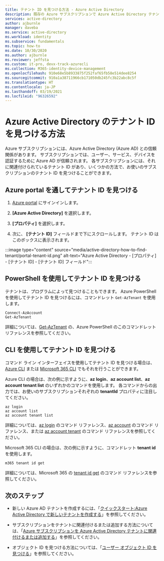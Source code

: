 ```yaml
---
title: テナント ID を見つける方法 - Azure Active Directory
description: 既存の Azure サブスクリプションで Azure Active Directory テナントを見つける方法の手順。
services: active-directory
author: ajburnle
manager: daveba
ms.service: active-directory
ms.workload: identity
ms.subservice: fundamentals
ms.topic: how-to
ms.date: 10/30/2020
ms.author: ajburnle
ms.reviewer: jeffsta
ms.custom: it-pro, devx-track-azurecli
ms.collection: M365-identity-device-management
ms.openlocfilehash: 910e68e5b8933875f252faf65fb58e514dee8254
ms.sourcegitcommit: 910a1a38711966cb171050db245fc3b22abc8c5f
ms.translationtype: HT
ms.contentlocale: ja-JP
ms.lasthandoff: 03/19/2021
ms.locfileid: "96326592"
---
```

# <a name="how-to-find-your-azure-active-directory-tenant-id"></a>Azure Active Directory のテナント ID を見つける方法

Azure サブスクリプションには、Azure Active Directory (Azure AD) との信頼関係があります。 サブスクリプションでは、ユーザー、サービス、デバイスを認証するために Azure AD が信頼されます。 各サブスクリプションには、それに関連付けられているテナント ID があり、いくつかの方法で、お使いのサブスクリプションのテナント ID を見つけることができます。

## <a name="find-tenant-id-through-the-azure-portal"></a>Azure portal を通してテナント ID を見つける

1. [Azure portal](https://portal.azure.com) にサインインします。
 
1. **[Azure Active Directory]** を選択します。

1. **[プロパティ]** を選択します。

1. 次に、 **[テナント ID]** フィールドまで下にスクロールします。 テナント ID はこのボックスに表示されます。

:::image type="content" source="media/active-directory-how-to-find-tenant/portal-tenant-id.png" alt-text="Azure Active Directory - [プロパティ] - [テナント ID] - [テナント ID] フィールド":::

## <a name="find-tenant-id-with-powershell"></a>PowerShell を使用してテナント ID を見つける

テナントは、プログラムによって見つけることもできます。 Azure PowerShell を使用してテナント ID を見つけるには、コマンドレット `Get-AzTenant` を使用します。

```azurepowershell-interactive
Connect-AzAccount
Get-AzTenant
```
   
詳細については、[Get-AzTenant](/powershell/module/az.accounts/get-aztenant) の、Azure PowerShell のこのコマンドレット リファレンスを参照してください。


## <a name="find-tenant-id-with-cli"></a>CLI を使用してテナント ID を見つける
コマンド ライン インターフェイスを使用してテナント ID を見つける場合は、[Azure CLI](/cli/azure/install-azure-cli) または [Microsoft 365 CLI](https://pnp.github.io/cli-microsoft365/) でもそれを行うことができます。 

Azure CLI の場合は、次の例に示すように、**az login**、**az account list**、**az account tenant list** のいずれかのコマンドを使用します。 各コマンドからの出力では、お使いのサブスクリプションそれぞれの **tenantId** プロパティに注目してください。

```azurecli-interactive
az login
az account list
az account tenant list
```

詳細については、[az login](/cli/azure/reference-index#az_login) のコマンド リファレンス、[az account](/cli/azure/ext/account/account) のコマンド リファレンス、または [az account tenant](/cli/azure/ext/account/account/tenant) のコマンド リファレンスを参照してください。


Microsoft 365 CLI の場合は、次の例に示すように、コマンドレット **tenant id** を使用します。
 
```cli
m365 tenant id get
```

詳細については、Microsoft 365 の [tenant id get](https://pnp.github.io/cli-microsoft365/cmd/tenant/id/id-get/) のコマンド リファレンスを参照してください。


## <a name="next-steps"></a>次のステップ

- 新しい Azure AD テナントを作成するには、「[クイックスタート:Azure Active Directory で新しいテナントを作成する](active-directory-access-create-new-tenant.md)」を参照してください。

- サブスクリプションをテナントに関連付けるまたは追加する方法については、「[Azure サブスクリプションを Azure Active Directory テナントに関連付けるまたは追加する](active-directory-how-subscriptions-associated-directory.md)」を参照してください。

- オブジェクト ID を見つける方法については、「[ユーザー オブジェクト ID を見つける](/partner-center/find-ids-and-domain-names#find-the-user-object-id)」を参照してください。